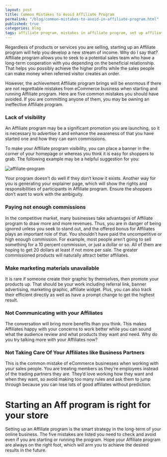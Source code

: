 ```yaml
---
layout: post
title: Common Mistakes to Avoid Affiliate Program
permalink: "/blog/common-mistakes-to-avoid-in-affiliate-program.html"
published: true
categories: blog
tags: affiliate program, mistakes in affiliate program, set up affiliate program, start affiliate program
---
```


Regardless of products or services you are selling, starting up an Affiliate program will help you develop a new stream of income. Why do I say that? Affiliate program allows you to seek to a potential sales team who have a long-term cooperation with you depending on the beneficial relationship. That helps you possibly achieve the higher profits while the sales people can make money when referred visitor creates an order.

However, the achievement Affiliate program brings will be enormous if there are not regrettable mistakes from eCommerce business when starting and running Affiliate program. Here are five common mistakes you should have avoided. If you are committing anyone of them, you may be owning an ineffective Affiliate program.

### Lack of visibility

An Affiliate program may be a significant promotion you are launching, so it is necessary to advertise it and enhance the awareness of that you have started one and how they can earn commissions.

To make your Affiliate program visibility, you can place a banner in the corner of your homepage or whereas you think it is easy for shoppers to grab. The following example may be a helpful suggestion for you:

![affiliate-program](https://lh3.googleusercontent.com/obDNhER4-DnxkF-X03NvpQmSDuspb4lkvF68atBJqRWQDqIdXSvekNhyPB43notPfIm9ETdy-R1cyVf5Yo1J4biDS3Amz_-GqaUnqmHsPCIMUO_exXsknuCMXgPfYTTzT8StE7hi)

Your program doesn't do well if they don’t know it exists. Another way for you is generating your explainer page, which will show the rights and responsibilities of participants in Affiliate program. Ensure the shoppers don’t want to work with the ambiguity.

### Paying not enough commissions

In the competitive market, many businesses take advantages of Affiliate program to draw more and more revenues. Thus, you are in danger of being ignored unless you seek to stand out, and the offered bonus for Affiliates plays an important role of that. You shouldn’t have paid the uncompetitive or high enough commission. For example, most people aren’t going to sell something for a 10 percent commission, or just a dollar or so. All of them are hoping to get 20 dollars at least if not more per sale. The greater commissioned products will naturally attract better affiliates.

### Make marketing materials unavailable

It is rare if someone create their graphic by themselves, then promote your products up. That should be your work including referral link, banner advertising, marketing graphic, affiliate widget. Plus, you can also track their efficient directly as well as have a prompt change to get the highest result.

### Not Communicating with your Affiliates

The conversation will bring more benefits than you think. This makes Affiliates happy with your concerns to work better while you can sound what the audience review and what products they want and need. Why do you try talking more with your Affiliates now?

### Not Taking Care Of Your Affiliates like Business Partners

This is the common mistake of eCommerce businesses when working with your sales people. You are treating members as they’re employees instead of the trading partners they are. They’d love working how they want and when they want, so avoid making too many rules and ask them to jump through because you can lose lots of good affiliates without prediction.

# Starting an Aff program is right for your store

Setting up an Affiliate program is the smart strategy in the long-term of your online business. The five mistakes are listed you need to check and avoid even if you are starting or running the program. Hope your Affiliate program are always on the right foot, which will arm you to achieve the desired results in the future.
